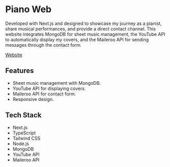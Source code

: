 # Piano Web

Developed with Next.js and designed to showcase my journey as a pianist, share musical performances, and provide a direct contact channel. This website integrates MongoDB for sheet music management, the YouTube API to automatically display my covers, and the Maileroo API for sending messages through the contact form.

[Website](https://www.nerearuizcano.me/)

## Features

- Sheet music management with MongoDB.
- YouTube API for displaying covers.
- Maileroo API for contact form.
- Responsive design.

## Tech Stack

- Next.js
- TypeScript
- Tailwind CSS
- Node.js
- MongoDB
- YouTube API
- Maileroo API
